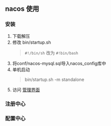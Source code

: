 ## nacos 使用
### 安装
1. 下载解压
2. 修改 bin/startup.sh
    > `#!/bin/sh` 改为 `#!bin/bash`
3. 将conf/nacos-mysql.sql导入nacos_config库中
4. 单机启动
   > bin/startup.sh -m standalone
5. 访问
   [管理界面](http://localhost:8848/nacos "nacos/nacos")

### 注册中心

### 配置中心